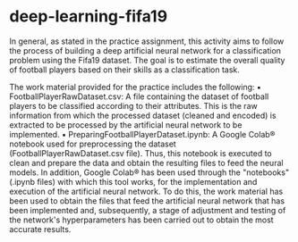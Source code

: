 # deep-learning-fifa19
In general, as stated in the practice assignment, this activity aims to follow the process of building a deep artificial neural network for a classification problem using the Fifa19 dataset. The goal is to estimate the overall quality of football players based on their skills as a classification task.

The work material provided for the practice includes the following:
▪ FootballPlayerRawDataset.csv: A file containing the dataset of football players to be classified according to their attributes. This is the raw information from which the processed dataset (cleaned and encoded) is extracted to be processed by the artificial neural network to be implemented.
▪ PreparingFootballPlayerDataset.ipynb: A Google Colab® notebook used for preprocessing the dataset (FootballPlayerRawDataset.csv file). Thus, this notebook is executed to clean and prepare the data and obtain the resulting files to feed the neural models.
In addition, Google Colab® has been used through the "notebooks" (.ipynb files) with which this tool works, for the implementation and execution of the artificial neural network. To do this, the work material has been used to obtain the files that feed the artificial neural network that has been implemented and, subsequently, a stage of adjustment and testing of the network's hyperparameters has been carried out to obtain the most accurate results.
